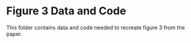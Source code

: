 # Figure 3 Data and Code

This folder contains data and code needed to recreate figure 3 from the paper.
